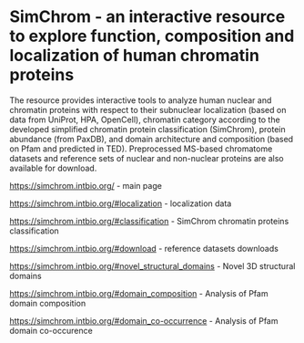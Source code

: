 # SimChrom - an interactive resource to explore function, composition and localization of human chromatin proteins

The resource provides interactive tools to analyze human nuclear and chromatin proteins with respect to their subnuclear localization (based on data from UniProt, HPA, OpenCell), chromatin category according to the developed simplified chromatin protein classification (SimChrom), protein abundance (from PaxDB), and domain architecture and composition (based on Pfam and predicted in TED). Preprocessed MS-based chromatome datasets and reference sets of nuclear and non-nuclear proteins are also available for download.

https://simchrom.intbio.org/  - main page 

https://simchrom.intbio.org/#localization  - localization data

https://simchrom.intbio.org/#classification  - SimChrom chromatin proteins classification

https://simchrom.intbio.org/#download - reference datasets downloads

https://simchrom.intbio.org/#novel_structural_domains - Novel 3D structural domains

https://simchrom.intbio.org/#domain_composition  - Analysis of Pfam domain composition

https://simchrom.intbio.org/#domain_co-occurrence - Analysis of Pfam domain co-occurence
